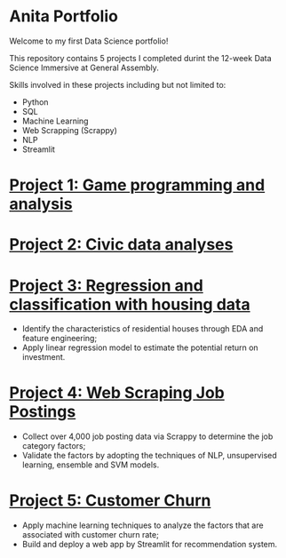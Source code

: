 # Anita Portfolio

Welcome to my first Data Science portfolio!

This repository contains 5 projects I completed durint the 12-week Data Science Immersive at General Assembly.

Skills involved in these projects including but not limited to:

- Python
- SQL
- Machine Learning
- Web Scrapping (Scrappy)
- NLP
- Streamlit

# [Project 1: Game programming and analysis](https://github.com/anita-data/GA-Projects/tree/main/Project-1)

# [Project 2: Civic data analyses](https://github.com/anita-data/GA-Projects/tree/main/Project-2)

# [Project 3: Regression and classification with housing data](https://github.com/anita-data/GA-Projects/tree/main/Project-3)
- Identify the characteristics of residential houses through EDA and feature engineering;
- Apply linear regression model to estimate the potential return on investment.

# [Project 4: Web Scraping Job Postings](https://github.com/anita-data/GA-Projects/tree/main/Project-4)
- Collect over 4,000 job posting data via Scrappy to determine the job category factors;
- Validate the factors by adopting the techniques of NLP, unsupervised learning, ensemble and SVM models.

# [Project 5: Customer Churn](https://github.com/anita-data/GA-Projects/tree/main/Capstone)
- Apply machine learning techniques to analyze the factors that are associated with customer churn rate;
- Build and deploy a web app by Streamlit for recommendation system.
